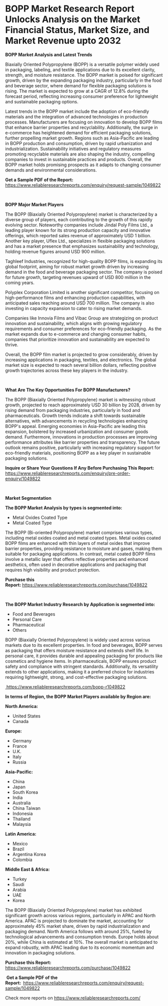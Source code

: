<p><h1>BOPP Market Research Report Unlocks Analysis on the Market Financial Status, Market Size, and Market Revenue upto 2032</h1></p><p><strong>BOPP Market Analysis and Latest Trends</strong></p>
<p><p>Biaxially Oriented Polypropylene (BOPP) is a versatile polymer widely used in packaging, labeling, and textile applications due to its excellent clarity, strength, and moisture resistance. The BOPP market is poised for significant growth, driven by the expanding packaging industry, particularly in the food and beverage sector, where demand for flexible packaging solutions is rising. The market is expected to grow at a CAGR of 12.8% during the forecast period, reflecting increasing consumer preference for lightweight and sustainable packaging options.</p><p>Latest trends in the BOPP market include the adoption of eco-friendly materials and the integration of advanced technologies in production processes. Manufacturers are focusing on innovation to develop BOPP films that enhance barrier properties and recyclability. Additionally, the surge in e-commerce has heightened demand for efficient packaging solutions, further propelling market growth. Regions such as Asia-Pacific are leading in BOPP production and consumption, driven by rapid urbanization and industrialization. Sustainability initiatives and regulatory measures promoting recyclable materials are also shaping the industry, compelling companies to invest in sustainable practices and products. Overall, the BOPP market holds promising prospects as it adapts to changing consumer demands and environmental considerations.</p></p>
<p><strong>Get a Sample PDF of the Report:&nbsp;</strong> <a href="https://www.reliableresearchreports.com/enquiry/request-sample/1049822?utm_campaign=3083&utm_medium=2&utm_source=Github&utm_content=ia&utm_term=29032025&utm_id=bopp">https://www.reliableresearchreports.com/enquiry/request-sample/1049822</a></p>
<p>&nbsp;</p>
<p><strong>BOPP Major Market Players</strong></p>
<p><p>The BOPP (Biaxially Oriented Polypropylene) market is characterized by a diverse group of players, each contributing to the growth of this rapidly evolving sector. Noteworthy companies include Jindal Poly Films Ltd., a leading player known for its strong production capacity and innovative offerings, which reported sales revenue of approximately USD 1 billion. Another key player, Uflex Ltd., specializes in flexible packaging solutions and has a market presence that emphasizes sustainability and technology, holding revenue figures around USD 900 million.</p><p>Taghleef Industries, recognized for high-quality BOPP films, is expanding its global footprint, aiming for robust market growth driven by increasing demand in the food and beverage packaging sector. The company is poised for future growth, targeting revenues upward of USD 800 million in the coming years. </p><p>Polyplex Corporation Limited is another significant competitor, focusing on high-performance films and enhancing production capabilities, with anticipated sales reaching around USD 700 million. The company is also investing in capacity expansion to cater to rising market demands.</p><p>Companies like Innovia Films and Vibac Group are strategizing on product innovation and sustainability, which aligns with growing regulatory requirements and consumer preferences for eco-friendly packaging. As the market expands due to e-commerce and changing consumer habits, companies that prioritize innovation and sustainability are expected to thrive.</p><p>Overall, the BOPP film market is projected to grow considerably, driven by increasing applications in packaging, textiles, and electronics. The global market size is expected to reach several billion dollars, reflecting positive growth trajectories across these key players in the industry.</p></p>
<p>&nbsp;</p>
<p><strong>What Are The Key Opportunities For BOPP Manufacturers?</strong></p>
<p><p>The BOPP (Biaxially Oriented Polypropylene) market is witnessing robust growth, projected to reach approximately USD 30 billion by 2028, driven by rising demand from packaging industries, particularly in food and pharmaceuticals. Growth trends indicate a shift towards sustainable alternatives, with advancements in recycling technologies enhancing BOPP's appeal. Emerging economies in Asia-Pacific are leading this expansion, bolstered by increased urbanization and consumer goods demand. Furthermore, innovations in production processes are improving performance attributes like barrier properties and transparency. The future outlook remains positive, particularly with increasing regulatory support for eco-friendly materials, positioning BOPP as a key player in sustainable packaging solutions.</p></p>
<p><strong>Inquire or Share Your Questions If Any Before Purchasing This Report:</strong> <a href="https://www.reliableresearchreports.com/enquiry/pre-order-enquiry/1049822?utm_campaign=3083&utm_medium=2&utm_source=Github&utm_content=ia&utm_term=29032025&utm_id=bopp">https://www.reliableresearchreports.com/enquiry/pre-order-enquiry/1049822</a></p>
<p>&nbsp;</p>
<p><strong>Market Segmentation</strong></p>
<p><strong>The BOPP Market Analysis by types is segmented into:</strong></p>
<p><ul><li>Metal Oxides Coated Type</li><li>Metal Coated Type</li></ul></p>
<p><p>The BOPP (Bi-oriented Polypropylene) market comprises various types, including metal oxides coated and metal coated types. Metal oxides coated BOPP films are enhanced with thin layers of metal oxides that improve barrier properties, providing resistance to moisture and gases, making them suitable for packaging applications. In contrast, metal coated BOPP films involve a metallic layer that offers reflective properties and enhanced aesthetics, often used in decorative applications and packaging that requires high visibility and product protection.</p></p>
<p><strong>Purchase this Report:&nbsp;</strong><a href="https://www.reliableresearchreports.com/purchase/1049822?utm_campaign=3083&utm_medium=2&utm_source=Github&utm_content=ia&utm_term=29032025&utm_id=bopp">https://www.reliableresearchreports.com/purchase/1049822</a></p>
<p>&nbsp;</p>
<p><strong>The BOPP Market Industry Research by Application is segmented into:</strong></p>
<p><ul><li>Food and Beverages</li><li>Personal Care</li><li>Pharmaceutical</li><li>Others</li></ul></p>
<p><p>BOPP (Biaxially Oriented Polypropylene) is widely used across various markets due to its excellent properties. In food and beverages, BOPP serves as packaging that offers moisture resistance and extends shelf life. In personal care, it provides durable and appealing packaging for products like cosmetics and hygiene items. In pharmaceuticals, BOPP ensures product safety and compliance with stringent standards. Additionally, its versatility extends to other applications, making it a preferred choice for industries requiring lightweight, strong, and cost-effective packaging solutions.</p></p>
<p><a href="https://www.reliableresearchreports.com/bopp-r1049822?utm_campaign=3083&utm_medium=2&utm_source=Github&utm_content=ia&utm_term=29032025&utm_id=bopp">&nbsp;https://www.reliableresearchreports.com/bopp-r1049822</a></p>
<p><strong>In terms of Region, the BOPP Market Players available by Region are:</strong></p>
<p>
    <p> <strong> North America: </strong>
        <ul>
            <li>United States</li>
            <li>Canada</li>
        </ul>
        </p> 
    <p> <strong> Europe: </strong>
        <ul>
            <li>Germany</li>
            <li>France</li>
            <li>U.K.</li>
            <li>Italy</li>
            <li>Russia</li>
        </ul>
        </p> 
    <p> <strong> Asia-Pacific: </strong>
        <ul>
            <li>China</li>
            <li>Japan</li>
            <li>South Korea</li>
            <li>India</li>
            <li>Australia</li>
            <li>China Taiwan</li>
            <li>Indonesia</li>
            <li>Thailand</li>
            <li>Malaysia</li>
        </ul>
        </p> 
    <p> <strong> Latin America: </strong>
        <ul>
            <li>Mexico</li>
            <li>Brazil</li>
            <li>Argentina Korea</li>
            <li>Colombia</li>
        </ul>
        </p> 
    <p> <strong> Middle East & Africa: </strong>
        <ul>
            <li>Turkey</li>
            <li>Saudi</li>
            <li>Arabia</li>
            <li>UAE</li>
            <li>Korea</li>
        </ul>
    </p>
    </p>
<p><p>The BOPP (Biaxially Oriented Polypropylene) market has exhibited significant growth across various regions, particularly in APAC and North America. APAC is projected to dominate the market, accounting for approximately 45% market share, driven by rapid industrialization and packaging demand. North America follows with around 25%, fueled by technological advancements and consumption trends. Europe holds about 20%, while China is estimated at 10%. The overall market is anticipated to expand robustly, with APAC leading due to its economic momentum and innovation in packaging solutions.</p></p>
<p><strong>Purchase this Report: </strong><a href="https://www.reliableresearchreports.com/purchase/1049822?utm_campaign=3083&utm_medium=2&utm_source=Github&utm_content=ia&utm_term=29032025&utm_id=bopp">https://www.reliableresearchreports.com/purchase/1049822</a></p>
<p>&nbsp;<strong>Get a Sample PDF of the Report:&nbsp;&nbsp;</strong><a href="https://www.reliableresearchreports.com/enquiry/request-sample/1049822?utm_campaign=3083&utm_medium=2&utm_source=Github&utm_content=ia&utm_term=29032025&utm_id=bopp">https://www.reliableresearchreports.com/enquiry/request-sample/1049822</a></p>
<p><strong></strong></p>
<p>Check more reports on <a href="https://www.reliableresearchreports.com/?utm_campaign=3083&utm_medium=2&utm_source=Github&utm_content=ia&utm_term=29032025&utm_id=bopp">https://www.reliableresearchreports.com/</a></p>